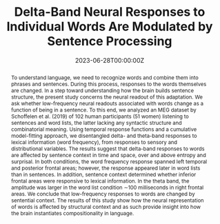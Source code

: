 ---
title: "Delta-Band Neural Responses to Individual Words Are Modulated by Sentence Processing"

# Authors
# If you created a profile for a user (e.g. the default `admin` user), write the username (folder name) here 
# and it will be replaced with their full name and linked to their profile.
authors:
- Sophie Slaats
- hugo
- Andrea E. Martin

# Author notes (optional)
#author_notes:
#- "Equal contribution"
#- "Equal contribution"

date: "2023-06-28T00:00:00Z"
doi: "10.1523/JNEUROSCI.0964-22.2023"

# Schedule page publish date (NOT publication's date).
publishDate: "2017-01-01T00:00:00Z"

# Publication type.
# Legend: 0 = Uncategorized; 1 = Conference paper; 2 = Journal article;
# 3 = Preprint / Working Paper; 4 = Report; 5 = Book; 6 = Book section;
# 7 = Thesis; 8 = Patent
publication_types: ["article-journal"]

# Publication name and optional abbreviated publication name.
publication: The Journal of Neuroscience
publication_short: JNeuro

abstract: To understand language, we need to recognize words and combine them into phrases and sentences. During this process, responses to the words themselves are changed. In a step toward understanding how the brain builds sentence structure, the present study concerns the neural readout of this adaptation. We ask whether low-frequency neural readouts associated with words change as a function of being in a sentence. To this end, we analyzed an MEG dataset by Schoffelen et al. (2019) of 102 human participants (51 women) listening to sentences and word lists, the latter lacking any syntactic structure and combinatorial meaning. Using temporal response functions and a cumulative model-fitting approach, we disentangled delta- and theta-band responses to lexical information (word frequency), from responses to sensory and distributional variables. The results suggest that delta-band responses to words are affected by sentence context in time and space, over and above entropy and surprisal. In both conditions, the word frequency response spanned left temporal and posterior frontal areas; however, the response appeared later in word lists than in sentences. In addition, sentence context determined whether inferior frontal areas were responsive to lexical information. In the theta band, the amplitude was larger in the word list condition ∼100 milliseconds in right frontal areas. We conclude that low-frequency responses to words are changed by sentential context. The results of this study show how the neural representation of words is affected by structural context and as such provide insight into how the brain instantiates compositionality in language.

# Summary. An optional shortened abstract.
summary: Human language is unprecedented in its combinatorial capacity; we are capable of producing and understanding sentences we have never heard before. Although the mechanisms underlying this capacity have been described in formal linguistics and cognitive science, how they are implemented in the brain remains to a large extent unknown. A large body of earlier work from the cognitive neuroscientific literature implies a role for delta-band neural activity in the representation of linguistic structure and meaning. In this work, we combine these insights and techniques with findings from psycholinguistics to show that meaning is more than the sum of its parts; the delta-band MEG signal differentially reflects lexical information inside and outside sentence structures.

tags: [EEG, Speech, TRF]

# Display this page in the Featured widget?
featured: true

# Custom links (uncomment lines below)
links:
# url_pdf: '/media/JoCN_Weissbart_2020.pdf'
# url_code: 'https://figshare.com/articles/code/Example_code_for_linguistic_TRFs_in_delta_band/9034481/3'
# url_dataset: 'https://figshare.com/articles/code/Example_code_for_linguistic_TRFs_in_delta_band/9034481/3'
url_poster: ''
url_project: ''
url_slides: ''
url_source: ''
url_video: ''

# Featured image
# To use, add an image named `featured.jpg/png` to your page's folder. 
image:
  caption: 'Image credit: Hugo Weissbart'
  focal_point: ""
  preview_only: false

# Associated Projects (optional).
#   Associate this publication with one or more of your projects.
#   Simply enter your project's folder or file name without extension.
#   E.g. `internal-project` references `content/project/internal-project/index.md`.
#   Otherwise, set `projects: []`.
projects: []

# Slides (optional).
#   Associate this publication with Markdown slides.
#   Simply enter your slide deck's filename without extension.
#   E.g. `slides: "example"` references `content/slides/example/index.md`.
#   Otherwise, set `slides: ""`.
slides: ""
---